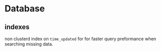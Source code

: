 # Database

## indexes

non clusterd index on `time_updated` for for faster query preformance when searching missing data.

